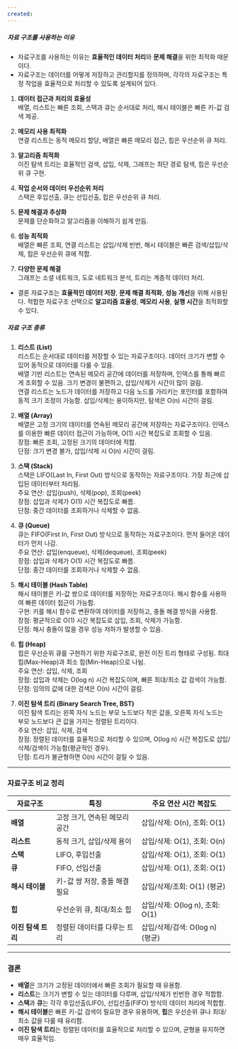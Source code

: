 ```yaml
---
created:
---
```


##### 자료 구조를 사용하는 이유

- 자료구조를 사용하는 이유는 **효율적인 데이터 처리**와 **문제 해결**을 위한 최적화 때문이다. 
- 자료구조는 데이터를 어떻게 저장하고 관리할지를 정의하며, 각각의 자료구조는 특정 작업을 효율적으로 처리할 수 있도록 설계되어 있다.
  
1. **데이터 접근과 처리의 효율성**  
    배열, 리스트는 빠른 조회, 스택과 큐는 순서대로 처리, 해시 테이블은 빠른 키-값 검색 제공.
    
2. **메모리 사용 최적화**  
    연결 리스트는 동적 메모리 할당, 배열은 빠른 메모리 접근, 힙은 우선순위 큐 처리.
    
3. **알고리즘 최적화**  
    이진 탐색 트리는 효율적인 검색, 삽입, 삭제, 그래프는 최단 경로 탐색, 힙은 우선순위 큐 구현.
    
4. **작업 순서와 데이터 우선순위 처리**  
    스택은 후입선출, 큐는 선입선출, 힙은 우선순위 큐 처리.
    
5. **문제 해결과 추상화**  
    문제를 단순화하고 알고리즘을 이해하기 쉽게 만듬.
    
6. **성능 최적화**  
    배열은 빠른 조회, 연결 리스트는 삽입/삭제 빈번, 해시 테이블은 빠른 검색/삽입/삭제, 힙은 우선순위 큐에 적합.
    
7. **다양한 문제 해결**  
    그래프는 소셜 네트워크, 도로 네트워크 분석, 트리는 계층적 데이터 처리.
    
- 결론
	자료구조는 **효율적인 데이터 저장**, **문제 해결 최적화**, **성능 개선**을 위해 사용된다. 
	적합한 자료구조 선택으로 **알고리즘 효율성**, **메모리 사용**, **실행 시간**을 최적화할 수 있다.
  
##### **자료 구조 종류**

1. **리스트 (List)**  
    리스트는 순서대로 데이터를 저장할 수 있는 자료구조이다. 데이터 크기가 변할 수 있어 동적으로 데이터를 다룰 수 있음.  
    배열 기반 리스트는 연속된 메모리 공간에 데이터를 저장하며, 인덱스를 통해 빠르게 조회할 수 있음. 크기 변경이 불편하고, 삽입/삭제가 시간이 많이 걸림.  
    연결 리스트는 노드가 데이터를 저장하고 다음 노드를 가리키는 포인터를 포함하여 동적 크기 조정이 가능함. 삽입/삭제는 용이하지만, 탐색은 O(n) 시간이 걸림.
    
2. **배열 (Array)**  
    배열은 고정 크기의 데이터를 연속된 메모리 공간에 저장하는 자료구조이다. 인덱스를 이용한 빠른 데이터 접근이 가능하며, O(1) 시간 복잡도로 조회할 수 있음.  
    장점: 빠른 조회, 고정된 크기의 데이터에 적합.  
    단점: 크기 변경 불가, 삽입/삭제 시 O(n) 시간이 걸림.
    
3. **스택 (Stack)**  
    스택은 LIFO(Last In, First Out) 방식으로 동작하는 자료구조이다. 가장 최근에 삽입된 데이터부터 처리됨.  
    주요 연산: 삽입(push), 삭제(pop), 조회(peek)  
    장점: 삽입과 삭제가 O(1) 시간 복잡도로 빠름.  
    단점: 중간 데이터를 조회하거나 삭제할 수 없음.
    
4. **큐 (Queue)**  
    큐는 FIFO(First In, First Out) 방식으로 동작하는 자료구조이다. 먼저 들어온 데이터가 먼저 나감.  
    주요 연산: 삽입(enqueue), 삭제(dequeue), 조회(peek)  
    장점: 삽입과 삭제가 O(1) 시간 복잡도로 빠름.  
    단점: 중간 데이터를 조회하거나 삭제할 수 없음.
    
5. **해시 테이블 (Hash Table)**  
    해시 테이블은 키-값 쌍으로 데이터를 저장하는 자료구조이다. 해시 함수를 사용하여 빠른 데이터 접근이 가능함.  
    구현: 키를 해시 함수로 변환하여 데이터를 저장하고, 충돌 해결 방식을 사용함.  
    장점: 평균적으로 O(1) 시간 복잡도로 삽입, 조회, 삭제가 가능함.  
    단점: 해시 충돌이 많을 경우 성능 저하가 발생할 수 있음.
    
6. **힙 (Heap)**  
    힙은 우선순위 큐를 구현하기 위한 자료구조로, 완전 이진 트리 형태로 구성됨. 최대 힙(Max-Heap)과 최소 힙(Min-Heap)으로 나뉨.  
    주요 연산: 삽입, 삭제, 조회  
    장점: 삽입과 삭제는 O(log n) 시간 복잡도이며, 빠른 최대/최소 값 검색이 가능함.  
    단점: 임의의 값에 대한 검색은 O(n) 시간이 걸림.
    
7. **이진 탐색 트리 (Binary Search Tree, BST)**  
    이진 탐색 트리는 왼쪽 자식 노드는 부모 노드보다 작은 값을, 오른쪽 자식 노드는 부모 노드보다 큰 값을 가지는 정렬된 트리이다.  
    주요 연산: 삽입, 삭제, 검색  
    장점: 정렬된 데이터를 효율적으로 처리할 수 있으며, O(log n) 시간 복잡도로 삽입/삭제/검색이 가능함(평균적인 경우).  
    단점: 트리가 불균형하면 O(n) 시간이 걸릴 수 있음.
    

---

### 자료구조 비교 정리

|자료구조|특징|주요 연산 시간 복잡도|
|---|---|---|
|**배열**|고정 크기, 연속된 메모리 공간|삽입/삭제: O(n), 조회: O(1)|
|**리스트**|동적 크기, 삽입/삭제 용이|삽입/삭제: O(1), 조회: O(n)|
|**스택**|LIFO, 후입선출|삽입/삭제: O(1), 조회: O(1)|
|**큐**|FIFO, 선입선출|삽입/삭제: O(1), 조회: O(1)|
|**해시 테이블**|키-값 쌍 저장, 충돌 해결 필요|삽입/삭제/조회: O(1) (평균)|
|**힙**|우선순위 큐, 최대/최소 힙|삽입/삭제: O(log n), 조회: O(1)|
|**이진 탐색 트리**|정렬된 데이터를 다루는 트리|삽입/삭제/검색: O(log n) (평균)|

---

### 결론

- **배열**은 크기가 고정된 데이터에서 빠른 조회가 필요할 때 유용함.
- **리스트**는 크기가 변할 수 있는 데이터를 다루며, 삽입/삭제가 빈번한 경우 적합함.
- **스택**과 **큐**는 각각 후입선출(LIFO), 선입선출(FIFO) 방식의 데이터 처리에 적합함.
- **해시 테이블**은 빠른 키-값 검색이 필요한 경우 유용하며, **힙**은 우선순위 큐나 최대/최소 값을 다룰 때 유리함.
- **이진 탐색 트리**는 정렬된 데이터를 효율적으로 처리할 수 있으며, 균형을 유지하면 매우 효율적임.